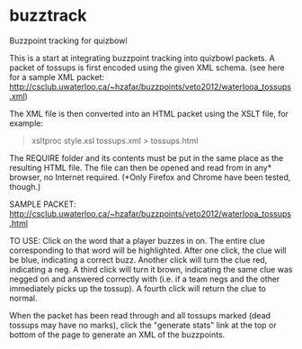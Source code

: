 buzztrack
=========

Buzzpoint tracking for quizbowl

This is a start at integrating buzzpoint tracking into quizbowl packets. A packet of tossups is first encoded using
the given XML schema. (see here for a sample XML packet: 
  http://csclub.uwaterloo.ca/~hzafar/buzzpoints/veto2012/waterlooa_tossups.xml)

The XML file is then converted into an HTML packet using the XSLT file, for example:

> xsltproc style.xsl tossups.xml > tossups.html

The REQUIRE folder and its contents must be put in the same place as the resulting HTML file. The file can then be 
opened and read from in any* browser, no Internet required. 
  (*Only Firefox and Chrome have been tested, though.)


SAMPLE PACKET: http://csclub.uwaterloo.ca/~hzafar/buzzpoints/veto2012/waterlooa_tossups.html

TO USE: Click on the word that a player buzzes in on. The entire clue corresponding to that word will be highlighted.
After one click, the clue will be blue, indicating a correct buzz. Another click will turn the clue red, indicating
a neg. A third click will turn it brown, indicating the same clue was negged on and answered correctly with (i.e. if
a team negs and the other immediately picks up the tossup). A fourth click will return the clue to normal.

When the packet has been read through and all tossups marked (dead tossups may have no marks), click the "generate stats"
link at the top or bottom of the page to generate an XML of the buzzpoints.
